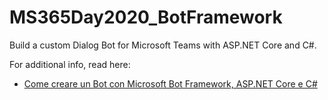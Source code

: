 # MS365Day2020_BotFramework
Build a custom Dialog Bot for Microsoft Teams with ASP.NET Core and C#.

For additional info, read here:
* [Come creare un Bot con Microsoft Bot Framework, ASP.NET Core e C#](https://www.ryadel.com/creare-bot-microsoft-bot-framework-asp-net-core-c-sharp-azure-bot-service/)
